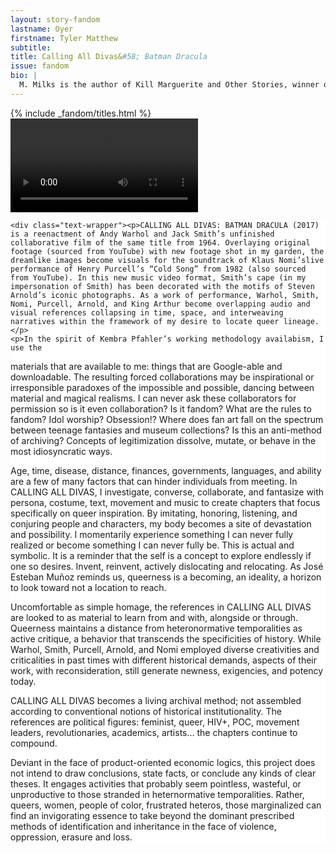 ```yaml
---
layout: story-fandom
lastname: Oyer
firstname: Tyler Matthew
subtitle: 
title: Calling All Divas&#58; Batman Dracula
issue: fandom
bio: |
  M. Milks is the author of Kill Marguerite and Other Stories, winner of the 2015 Devil’s Kitchen Reading Award in Fiction and a Lambda Literary Award finalist; as well as three chapbooks, most recently The Feels, an exploration of fan fiction and affect. They are editor of The &NOW Awards 3: The Best Innovative Writing, 2011-2013 and co-editor of Asexualities: Feminist and Queer Perspectives.
---
```


<style>




.story-title {
	position: relative;
    z-index: 10;
}



.section-intro-text {

    background: white;

}



.section-essay p {
    font-size: 2rem;
}

    

</style>

<div class="batman-dracula story">
<div class="section-intro section">
            <div class="inner-section-wrapper">
			{% include _fandom/titles.html %}
            </div>
</div><!-- /section-intro -->

<div class="section-main section">
                <div class="inner-section-wrapper">
          <div class="video-wrapper video-container"><div class="video">
<video controls>
  <source src="{{ site.baseurl }}/assets/video/calling-all-divas-batman-dracula.mp4" type="video/mp4">
  <source src="/path/to/video.webm" type="video/webm">
  <!-- Captions are optional -->
  <track kind="captions" label="English captions" src="/path/to/captions.vtt" srclang="en" default>
</video>
</div><!-- close video -->
</div><!-- /inner video-wrapper -->
</div><!-- /inner-section-wrapper -->
</div><!-- /section-main -->

<div class="section-intro-text section">
                <div class="inner-section-wrapper">

    <div class="text-wrapper"><p>CALLING ALL DIVAS: BATMAN DRACULA (2017) is a reenactment of Andy Warhol and Jack Smith’s unfinished collaborative film of the same title from 1964. Overlaying original footage (sourced from YouTube) with new footage shot in my garden, the dreamlike images become visuals for the soundtrack of Klaus Nomi’slive performance of Henry Purcell’s “Cold Song” from 1982 (also sourced from YouTube). In this new music video format, Smith’s cape (in my impersonation of Smith) has been decorated with the motifs of Steven Arnold’s iconic photographs. As a work of performance, Warhol, Smith, Nomi, Purcell, Arnold, and King Arthur become overlapping audio and visual references collapsing in time, space, and interweaving narratives within the framework of my desire to locate queer lineage.</p>
    <p>In the spirit of Kembra Pfahler’s working methodology availabism, I use the
materials that are available to me: things that are Google-able and
downloadable. The resulting forced collaborations may be inspirational or
irresponsible paradoxes of the impossible and possible, dancing between
material and magical realisms. I can never ask these collaborators for permission
so is it even collaboration? Is it fandom? What are the rules to fandom? Idol
worship? Obsession!? Where does fan art fall on the spectrum between teenage
fantasies and museum collections? Is this an anti-method of archiving? Concepts
of legitimization dissolve, mutate, or behave in the most idiosyncratic ways.</p>
    <p>Age, time, disease, distance, finances, governments, languages, and ability are a few of many factors that can hinder individuals from meeting. In CALLING ALL DIVAS, I investigate, converse, collaborate, and fantasize with persona,
costume, text, movement and music to create chapters that focus specifically on
queer inspiration. By imitating, honoring, listening, and conjuring people and
characters, my body becomes a site of devastation and possibility. I momentarily
experience something I can never fully realized or become something I can never
fully be. This is actual and symbolic. It is a reminder that the self is a concept to explore endlessly if one so desires. Invent, reinvent, actively dislocating and
relocating. As José Esteban Muñoz reminds us, queerness is a becoming, an
ideality, a horizon to look toward not a location to reach.</p>
<p>Uncomfortable as simple homage, the references in CALLING ALL DIVAS are
looked to as material to learn from and with, alongside or through. Queerness
maintains a distance from heteronormative temporalities as active critique, a
behavior that transcends the specificities of history. While Warhol, Smith, Purcell, Arnold, and Nomi employed diverse creativities and criticalities in past times with different historical demands, aspects of their work, with reconsideration, still generate newness, exigencies, and potency today.</p>
<p>CALLING ALL DIVAS becomes a living archival method; not assembled
according to conventional notions of historical institutionality. The references are political figures: feminist, queer, HIV+, POC, movement leaders, revolutionaries, academics, artists… the chapters continue to compound.</p>
<p>Deviant in the face of product-oriented economic logics, this project does not
intend to draw conclusions, state facts, or conclude any kinds of clear theses. It
engages activities that probably seem pointless, wasteful, or unproductive to
those stranded in heternormative temporalities. Rather, queers, women, people
of color, frustrated heteros, those marginalized can find an invigorating essence
to take beyond the dominant prescribed methods of identification and inheritance
in the face of violence, oppression, erasure and loss.</p>
</div><!-- / inner-section-wrapper -->
</div><!-- end / section-intro-text -->

</div><!-- /batman-dracula-->